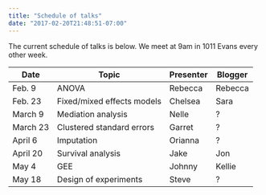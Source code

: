 ```yaml
---
title: "Schedule of talks"
date: "2017-02-20T21:48:51-07:00"
---
```




The current schedule of talks is below. We meet at 9am in 1011 Evans
every other week.


Date       | Topic                      | Presenter          | Blogger
-----------|----------------------------|--------------------|-----------
Feb. 9     | ANOVA                      | Rebecca            | Rebecca
Feb. 23    | Fixed/mixed effects models | Chelsea            | Sara
March 9    | Mediation analysis         | Nelle              | ?
March 23   | Clustered standard errors  | Garret             | ?
April 6    | Imputation                        | Orianna             | ?
April 20   | Survival analysis          | Jake               | Jon
May 4      | GEE                             | Johnny            | Kellie
May 18     | Design of experiments      | Steve              | ?
